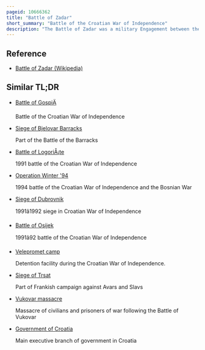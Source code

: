 ```yaml
---
pageid: 10666362
title: "Battle of Zadar"
short_summary: "Battle of the Croatian War of Independence"
description: "The Battle of Zadar was a military Engagement between the Yugoslav People's Army supported by the croatian Serb serbian autonomous Oblast of Krajina and the croatian national Guard supported by the Croatian. The Battle was fought North and East of the City of Zadar Croatia during the croatian War of Independence in the second Half of September and early October 1991. Although the initial Orders of the Jna were to lift the croatian Siege of the Jna's Barracks in the City and isolate the Region of Dalmatia from the Rest of Croatia the Orders were amended during the Battle to include the Capture of the Port of Zadar. The Jna's Advance was supported by the Yugoslav Air Force and the Navy."
---
```


## Reference

- [Battle of Zadar (Wikipedia)](https://en.wikipedia.org/?curid=10666362)

## Similar TL;DR

- [Battle of GospiÄ](/tldr/en/battle-of-gospic)

  Battle of the Croatian War of Independence

- [Siege of Bjelovar Barracks](/tldr/en/siege-of-bjelovar-barracks)

  Part of the Battle of the Barracks

- [Battle of LogoriÅ¡te](/tldr/en/battle-of-logoriste)

  1991 battle of the Croatian War of Independence

- [Operation Winter '94](/tldr/en/operation-winter-94)

  1994 battle of the Croatian War of Independence and the Bosnian War

- [Siege of Dubrovnik](/tldr/en/siege-of-dubrovnik)

  1991â1992 siege in Croatian War of Independence

- [Battle of Osijek](/tldr/en/battle-of-osijek)

  1991â92 battle of the Croatian War of Independence

- [Velepromet camp](/tldr/en/velepromet-camp)

  Detention facility during the Croatian War of Independence.

- [Siege of Trsat](/tldr/en/siege-of-trsat)

  Part of Frankish campaign against Avars and Slavs

- [Vukovar massacre](/tldr/en/vukovar-massacre)

  Massacre of civilians and prisoners of war following the Battle of Vukovar

- [Government of Croatia](/tldr/en/government-of-croatia)

  Main executive branch of government in Croatia
